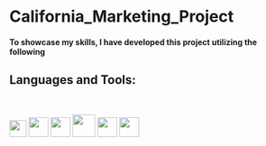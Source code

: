 # California_Marketing_Project 
#### To showcase my skills, I have developed this project utilizing the following
## Languages and Tools:

<br>

<p align="left">
 <img src="https://cdn.jsdelivr.net/gh/devicons/devicon/icons/selenium/selenium-original.svg" width="30"/> 
 <img src="https://camo.githubusercontent.com/93b32389bf746009ca2370de7fe06c3b5146f4c99d99df65994f9ced0ba41685/68747470733a2f2f7777772e766563746f726c6f676f2e7a6f6e652f6c6f676f732f676574706f73746d616e2f676574706f73746d616e2d69636f6e2e737667" width="35"/>
 <img src="https://cdn.jsdelivr.net/gh/devicons/devicon/icons/html5/html5-original-wordmark.svg" width="35"/>
 <img src="https://d2h1nbmw1jjnl.cloudfront.net/company_directory_entries/company_logos/000/000/328/original/bstack_2x.png?1582638320" width="40"/>
 <img src="https://cdn.jsdelivr.net/gh/devicons/devicon/icons/javascript/javascript-original.svg" width="35"/>
 <img src="https://cdn.jsdelivr.net/gh/devicons/devicon/icons/python/python-original-wordmark.svg" width="35"/>
</p>
